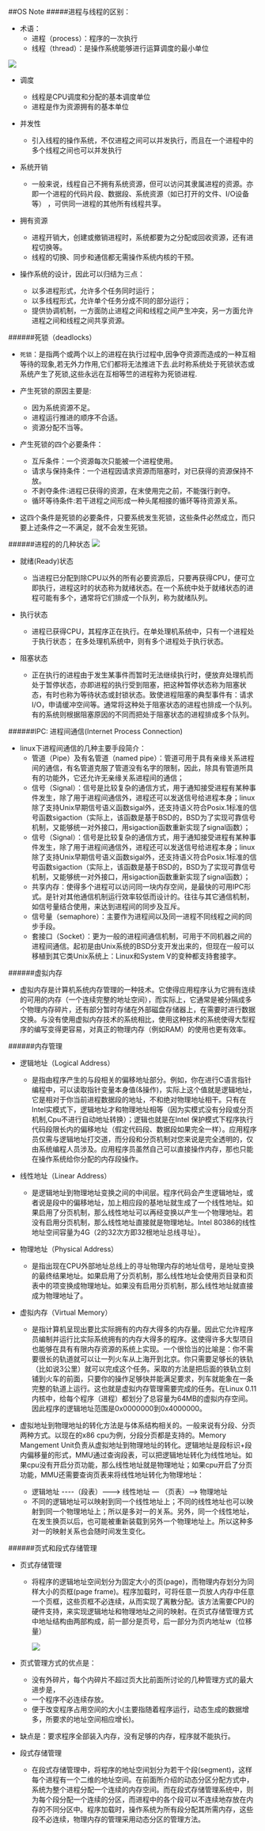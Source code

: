 ##OS Note
#####进程与线程的区别：
- 术语：
  - 进程（process）：程序的一次执行
  - 线程（thread）：是操作系统能够进行运算调度的最小单位

![](./img/1.png)

- 调度
  - 线程是CPU调度和分配的基本调度单位
  - 进程是作为资源拥有的基本单位

- 并发性
  - 引入线程的操作系统，不仅进程之间可以并发执行，而且在一个进程中的多个线程之间也可以并发执行

- 系统开销
  - 一般来说，线程自己不拥有系统资源，但可以访问其隶属进程的资源。亦即一个进程的代码片段、数据段、系统资源（如已打开的文件、I/O设备等） ，可供同一进程的其他所有线程共享。

- 拥有资源
  - 进程开销大，创建或撤销进程时，系统都要为之分配或回收资源，还有进程切换等。
  - 线程的切换、同步和通信都无需操作系统内核的干预。

- 操作系统的设计，因此可以归结为三点：
  - 以多进程形式，允许多个任务同时运行；
  - 以多线程形式，允许单个任务分成不同的部分运行；
  - 提供协调机制，一方面防止进程之间和线程之间产生冲突，另一方面允许进程之间和线程之间共享资源。


######死锁（deadlocks）
- `死锁`：是指两个或两个以上的进程在执行过程中,因争夺资源而造成的一种互相等待的现象,若无外力作用,它们都将无法推进下去.此时称系统处于死锁状态或系统产生了死锁,这些永远在互相等竺的进程称为死锁进程.

- 产生死锁的原因主要是:
  - 因为系统资源不足。
  - 进程运行推进的顺序不合适。
  - 资源分配不当等。

- 产生死锁的四个必要条件：
  - 互斥条件：一个资源每次只能被一个进程使用。
  - 请求与保持条件：一个进程因请求资源而阻塞时，对已获得的资源保持不放。
  - 不剥夺条件:进程已获得的资源，在末使用完之前，不能强行剥夺。
  - 循环等待条件:若干进程之间形成一种头尾相接的循环等待资源关系。

- 这四个条件是死锁的必要条件，只要系统发生死锁，这些条件必然成立，而只要上述条件之一不满足，就不会发生死锁。

######进程的的几种状态
![](./img/2.png)

- 就绪(Ready)状态
  - 当进程已分配到除CPU以外的所有必要资源后，只要再获得CPU，便可立即执行，进程这时的状态称为就绪状态。在一个系统中处于就绪状态的进程可能有多个，通常将它们排成一个队列，称为就绪队列。

- 执行状态
  - 进程已获得CPU，其程序正在执行。在单处理机系统中，只有一个进程处于执行状态； 在多处理机系统中，则有多个进程处于执行状态。

- 阻塞状态
  - 正在执行的进程由于发生某事件而暂时无法继续执行时，便放弃处理机而处于暂停状态，亦即进程的执行受到阻塞，把这种暂停状态称为阻塞状态，有时也称为等待状态或封锁状态。致使进程阻塞的典型事件有：请求I/O，申请缓冲空间等。通常将这种处于阻塞状态的进程也排成一个队列。有的系统则根据阻塞原因的不同而把处于阻塞状态的进程排成多个队列。

######IPC: 进程间通信(Internet Process Connection)
- linux下进程间通信的几种主要手段简介：
  - 管道（Pipe）及有名管道（named pipe）：管道可用于具有亲缘关系进程间的通信，有名管道克服了管道没有名字的限制，因此，除具有管道所具有的功能外，它还允许无亲缘关系进程间的通信；
  - 信号（Signal）：信号是比较复杂的通信方式，用于通知接受进程有某种事件发生，除了用于进程间通信外，进程还可以发送信号给进程本身；linux除了支持Unix早期信号语义函数sigal外，还支持语义符合Posix.1标准的信号函数sigaction（实际上，该函数是基于BSD的，BSD为了实现可靠信号机制，又能够统一对外接口，用sigaction函数重新实现了signal函数）；
  - 信号（Signal）：信号是比较复杂的通信方式，用于通知接受进程有某种事件发生，除了用于进程间通信外，进程还可以发送信号给进程本身；linux除了支持Unix早期信号语义函数sigal外，还支持语义符合Posix.1标准的信号函数sigaction（实际上，该函数是基于BSD的，BSD为了实现可靠信号机制，又能够统一对外接口，用sigaction函数重新实现了signal函数）；
  - 共享内存：使得多个进程可以访问同一块内存空间，是最快的可用IPC形式。是针对其他通信机制运行效率较低而设计的。往往与其它通信机制，如信号量结合使用，来达到进程间的同步及互斥。
  - 信号量（semaphore）：主要作为进程间以及同一进程不同线程之间的同步手段。
  - 套接口（Socket）：更为一般的进程间通信机制，可用于不同机器之间的进程间通信。起初是由Unix系统的BSD分支开发出来的，但现在一般可以移植到其它类Unix系统上：Linux和System V的变种都支持套接字。

######虚拟内存
- 虚拟内存是计算机系统内存管理的一种技术。它使得应用程序认为它拥有连续的可用的内存（一个连续完整的地址空间），而实际上，它通常是被分隔成多个物理内存碎片，还有部分暂时存储在外部磁盘存储器上，在需要时进行数据交换。与没有使用虚拟内存技术的系统相比，使用这种技术的系统使得大型程序的编写变得更容易，对真正的物理内存（例如RAM）的使用也更有效率。

######内存管理
- 逻辑地址（Logical Address）
  - 是指由程序产生的与段相关的偏移地址部分。例如，你在进行C语言指针编程中，可以读取指针变量本身值(&操作)，实际上这个值就是逻辑地址，它是相对于你当前进程数据段的地址，不和绝对物理地址相干。只有在Intel实模式下，逻辑地址才和物理地址相等（因为实模式没有分段或分页机制,Cpu不进行自动地址转换）；逻辑也就是在Intel 保护模式下程序执行代码段限长内的偏移地址（假定代码段、数据段如果完全一样）。应用程序员仅需与逻辑地址打交道，而分段和分页机制对您来说是完全透明的，仅由系统编程人员涉及。应用程序员虽然自己可以直接操作内存，那也只能在操作系统给你分配的内存段操作。

- 线性地址（Linear Address）
  - 是逻辑地址到物理地址变换之间的中间层。程序代码会产生逻辑地址，或者说是段中的偏移地址，加上相应段的基地址就生成了一个线性地址。如果启用了分页机制，那么线性地址可以再经变换以产生一个物理地址。若没有启用分页机制，那么线性地址直接就是物理地址。Intel 80386的线性地址空间容量为4G（2的32次方即32根地址总线寻址）。

- 物理地址（Physical Address）
  - 是指出现在CPU外部地址总线上的寻址物理内存的地址信号，是地址变换的最终结果地址。如果启用了分页机制，那么线性地址会使用页目录和页表中的项变换成物理地址。如果没有启用分页机制，那么线性地址就直接成为物理地址了。

- 虚拟内存（Virtual Memory）
  - 是指计算机呈现出要比实际拥有的内存大得多的内存量。因此它允许程序员编制并运行比实际系统拥有的内存大得多的程序。这使得许多大型项目也能够在具有有限内存资源的系统上实现。一个很恰当的比喻是：你不需要很长的轨道就可以让一列火车从上海开到北京。你只需要足够长的铁轨（比如说3公里）就可以完成这个任务。采取的方法是把后面的铁轨立刻铺到火车的前面，只要你的操作足够快并能满足要求，列车就能象在一条完整的轨道上运行。这也就是虚拟内存管理需要完成的任务。在Linux 0.11内核中，给每个程序（进程）都划分了总容量为64MB的虚拟内存空间。因此程序的逻辑地址范围是0x0000000到0x4000000。

- 虚拟地址到物理地址的转化方法是与体系结构相关的。一般来说有分段、分页两种方式。以现在的x86 cpu为例，分段分页都是支持的。Memory Mangement Unit负责从虚拟地址到物理地址的转化。逻辑地址是段标识+段内偏移量的形式，MMU通过查询段表，可以把逻辑地址转化为线性地址。如果cpu没有开启分页功能，那么线性地址就是物理地址；如果cpu开启了分页功能，MMU还需要查询页表来将线性地址转化为物理地址：
  - 逻辑地址 ----（段表）---> 线性地址 — （页表）—> 物理地址
  - 不同的逻辑地址可以映射到同一个线性地址上；不同的线性地址也可以映射到同一个物理地址上；所以是多对一的关系。另外，同一个线性地址，在发生换页以后，也可能被重新装载到另外一个物理地址上。所以这种多对一的映射关系也会随时间发生变化。

######页式和段式存储管理
- 页式存储管理
  - 将程序的逻辑地址空间划分为固定大小的页(page)，而物理内存划分为同样大小的页框(page frame)。程序加载时，可将任意一页放人内存中任意一个页框，这些页框不必连续，从而实现了离散分配。该方法需要CPU的硬件支持，来实现逻辑地址和物理地址之间的映射。在页式存储管理方式中地址结构由两部构成，前一部分是页号，后一部分为页内地址w（位移量）

    ![](./img/3.png)

 - 页式管理方式的优点是：
    - 没有外碎片，每个内碎片不超过页大比前面所讨论的几种管理方式的最大进步是，
    - 一个程序不必连续存放。
    - 便于改变程序占用空间的大小(主要指随着程序运行，动态生成的数据增多，所要求的地址空间相应增长)。

 - 缺点是：要求程序全部装入内存，没有足够的内存，程序就不能执行。


- 段式存储管理
  -  在段式存储管理中，将程序的地址空间划分为若干个段(segment)，这样每个进程有一个二维的地址空间。在前面所介绍的动态分区分配方式中，系统为整个进程分配一个连续的内存空间。而在段式存储管理系统中，则为每个段分配一个连续的分区，而进程中的各个段可以不连续地存放在内存的不同分区中。程序加载时，操作系统为所有段分配其所需内存，这些段不必连续，物理内存的管理采用动态分区的管理方法。

















